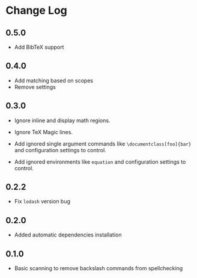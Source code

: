# Change Log

## 0.5.0

*   Add BibTeX support

## 0.4.0

*   Add matching based on scopes
*   Remove settings

## 0.3.0

*   Ignore inline and display math regions.

*   Ignore TeX Magic lines.

*   Add ignored single argument commands like `\documentclass[foo]{bar}` and
    configuration settings to control.

*   Add ignored environments like `equation` and configuration settings to
    control.

## 0.2.2

*   Fix `lodash` version bug

## 0.2.0

*   Added automatic dependencies installation

## 0.1.0

*   Basic scanning to remove backslash commands from spellchecking
